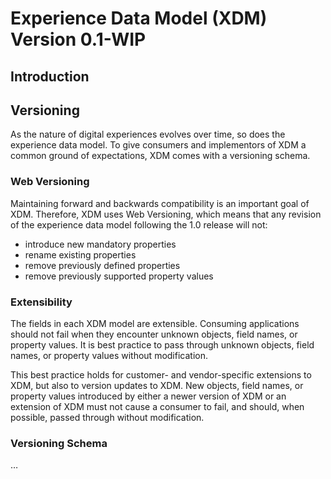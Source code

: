 # Experience Data Model (XDM) Version 0.1-WIP

## Introduction

## Versioning

As the nature of digital experiences evolves over time, so does the experience data model. To give consumers and implementors of XDM a common ground of expectations, XDM comes with a versioning schema.

### Web Versioning

Maintaining forward and backwards compatibility is an important goal of XDM. Therefore, XDM uses Web Versioning, which means that any revision of the experience data model following the 1.0 release will not:

* introduce new mandatory properties
* rename existing properties
* remove previously defined properties
* remove previously supported property values

### Extensibility

The fields in each XDM model are extensible. Consuming applications should not fail when they encounter unknown objects, field names, or property values. It is best practice to pass through unknown objects, field names, or property values without modification.

This best practice holds for customer- and vendor-specific extensions to XDM, but also to version updates to XDM. New objects, field names, or property values introduced by either a newer version of XDM or an extension of XDM must not cause a consumer to fail, and should, when possible, passed through without modification.

### Versioning Schema

…